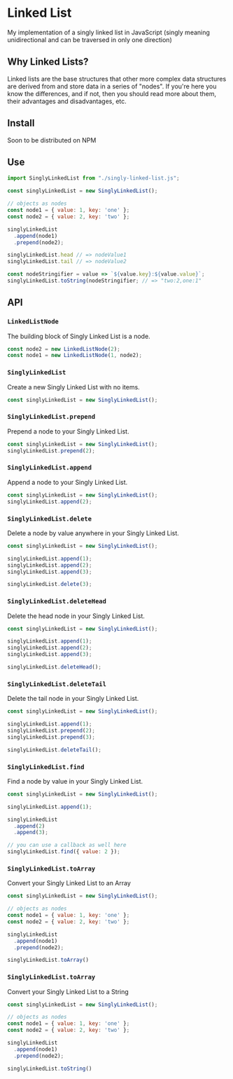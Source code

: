 # Linked List

My implementation of a singly linked list in JavaScript (singly meaning unidirectional and can be
traversed in only one direction)

## Why Linked Lists?

Linked lists are the base structures that other more complex data structures are derived from and 
store data in a series of "nodes". If you're here you know the differences, and if not, then you
should read more about them, their advantages and disadvantages, etc. 

## Install

Soon to be distributed on NPM

## Use

```javascript
import SinglyLinkedList from "./singly-linked-list.js";

const singlyLinkedList = new SinglyLinkedList();

// objects as nodes
const node1 = { value: 1, key: 'one' };
const node2 = { value: 2, key: 'two' };

singlyLinkedList
  .append(node1)
  .prepend(node2);

singlyLinkedList.head // => nodeValue1
singlyLinkedList.tail // => nodeValue2

const nodeStringifier = value => `${value.key}:${value.value}`;
singlyLinkedList.toString(nodeStringifier; // => "two:2,one:1"
```

## API

### `LinkedListNode`

The building block of Singly Linked List is a node.

```javascript
const node2 = new LinkedListNode(2);
const node1 = new LinkedListNode(1, node2);
```

### `SinglyLinkedList`

Create a new Singly Linked List with no items.

```javascript
const singlyLinkedList = new SinglyLinkedList();
```

### `SinglyLinkedList.prepend`

Prepend a node to your Singly Linked List.

```javascript
const singlyLinkedList = new SinglyLinkedList();
singlyLinkedList.prepend(2);
```

### `SinglyLinkedList.append`

Append a node to your Singly Linked List.

```javascript
const singlyLinkedList = new SinglyLinkedList();
singlyLinkedList.append(2);
```

### `SinglyLinkedList.delete`

Delete a node by value anywhere in your Singly Linked List.

```javascript
const singlyLinkedList = new SinglyLinkedList();

singlyLinkedList.append(1);
singlyLinkedList.append(2);
singlyLinkedList.append(3);

singlyLinkedList.delete(3);
```

### `SinglyLinkedList.deleteHead`

Delete the head node in your Singly Linked List.

```javascript
const singlyLinkedList = new SinglyLinkedList();

singlyLinkedList.append(1);
singlyLinkedList.append(2);
singlyLinkedList.append(3);

singlyLinkedList.deleteHead();
```

### `SinglyLinkedList.deleteTail`

Delete the tail node in your Singly Linked List.

```javascript
const singlyLinkedList = new SinglyLinkedList();

singlyLinkedList.append(1);
singlyLinkedList.prepend(2);
singlyLinkedList.prepend(3);

singlyLinkedList.deleteTail();
```

### `SinglyLinkedList.find`

Find a node by value in your Singly Linked List.

```javascript
const singlyLinkedList = new SinglyLinkedList();

singlyLinkedList.append(1);

singlyLinkedList
  .append(2)
  .append(3);

// you can use a callback as well here
singlyLinkedList.find({ value: 2 });
```

### `SinglyLinkedList.toArray`

Convert your Singly Linked List to an Array

```javascript
const singlyLinkedList = new SinglyLinkedList();

// objects as nodes
const node1 = { value: 1, key: 'one' };
const node2 = { value: 2, key: 'two' };

singlyLinkedList
  .append(node1)
  .prepend(node2);

singlyLinkedList.toArray()
```

### `SinglyLinkedList.toArray`

Convert your Singly Linked List to a String

```javascript
const singlyLinkedList = new SinglyLinkedList();

// objects as nodes
const node1 = { value: 1, key: 'one' };
const node2 = { value: 2, key: 'two' };

singlyLinkedList
  .append(node1)
  .prepend(node2);

singlyLinkedList.toString()
```


